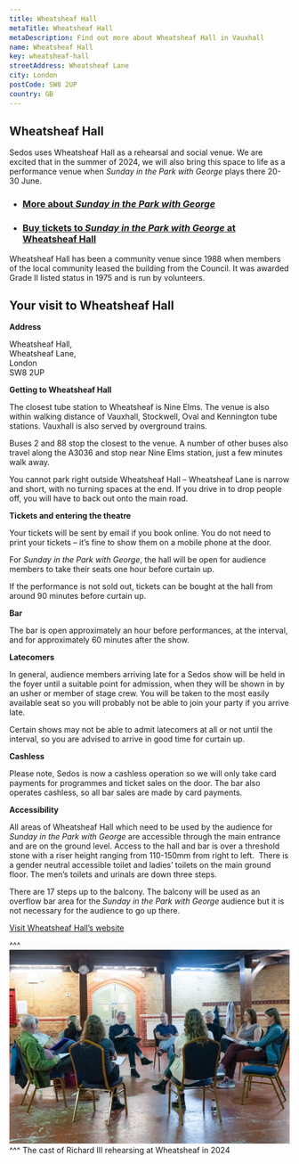 ```yaml
---
title: Wheatsheaf Hall
metaTitle: Wheatsheaf Hall
metaDescription: Find out more about Wheatsheaf Hall in Vauxhall
name: Wheatsheaf Hall
key: wheatsheaf-hall
streetAddress: Wheatsheaf Lane
city: London
postCode: SW8 2UP
country: GB
---
```

## Wheatsheaf Hall

Sedos uses Wheatsheaf Hall as a rehearsal and social venue. We are excited that in the summer of 2024, we will also bring this space to life as a performance venue when *Sunday in the Park with George* plays there 20-30 June.

* ### [More about *Sunday in the Park with George*](https://www.sedos.co.uk/shows/2024-sunday-in-the-park-with-george)
* ### [Buy tickets to *Sunday in the Park with George* at Wheatsheaf Hall](https://sedos.ticketsolve.com/ticketbooth/shows/1173655257/events/428663690)

Wheatsheaf Hall has been a community venue since 1988 when members of the local community leased the building from the Council. It was awarded Grade II listed status in 1975 and is run by volunteers.

## Your visit to Wheatsheaf Hall

**Address**

Wheatsheaf Hall,\
Wheatsheaf Lane,\
London\
SW8 2UP

**Getting to Wheatsheaf Hall**

The closest tube station to Wheatsheaf is Nine Elms. The venue is also within walking distance of Vauxhall, Stockwell, Oval and Kennington tube stations. Vauxhall is also served by overground trains.

Buses 2 and 88 stop the closest to the venue. A number of other buses also travel along the A3036 and stop near Nine Elms station, just a few minutes walk away.

You cannot park right outside Wheatsheaf Hall – Wheatsheaf Lane is narrow and short, with no turning spaces at the end. If you drive in to drop people off, you will have to back out onto the main road.

**Tickets and entering the theatre**

Your tickets will be sent by email if you book online. You do not need to print your tickets – it’s fine to show them on a mobile phone at the door.

For *Sunday in the Park with George*, the hall will be open for audience members to take their seats one hour before curtain up.

If the performance is not sold out, tickets can be bought at the hall from around 90 minutes before curtain up.

**Bar**

The bar is open approximately an hour before performances, at the interval, and for approximately 60 minutes after the show.

**Latecomers**

In general, audience members arriving late for a Sedos show will be held in the foyer until a suitable point for admission, when they will be shown in by an usher or member of stage crew. You will be taken to the most easily available seat so you will probably not be able to join your party if you arrive late.

Certain shows may not be able to admit latecomers at all or not until the interval, so you are advised to arrive in good time for curtain up.

**Cashless**

Please note, Sedos is now a cashless operation so we will only take card payments for programmes and ticket sales on the door. The bar also operates cashless, so all bar sales are made by card payments.

**Accessibility**

All areas of Wheatsheaf Hall which need to be used by the audience for *Sunday in the Park with George* are accessible through the main entrance and are on the ground level. Access to the hall and bar is over a threshold stone with a riser height ranging from 110-150mm from right to left.  There is a gender neutral accessible toilet and ladies’ toilets on the main ground floor. The men’s toilets and urinals are down three steps.

There are 17 steps up to the balcony. The balcony will be used as an overflow bar area for the *Sunday in the Park with George* audience but it is not necessary for the audience to go up there. 

[Visit Wheatsheaf Hall’s website](https://www.wheatsheafhall.org.uk)

^^^
![The cast of Richard III rehearsing at Wheatsheaf Hall in 2024](/assets/wheatsheaf.jpg)
^^^ The cast of Richard III rehearsing at Wheatsheaf in 2024